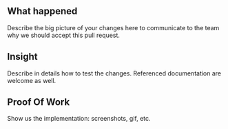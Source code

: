 ## What happened
Describe the big picture of your changes here to communicate to the team why we should accept this pull request. 

 
## Insight
Describe in details how to test the changes. Referenced documentation are welcome as well.
 

## Proof Of Work
Show us the implementation: screenshots, gif, etc.
 